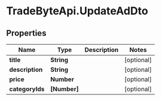 # TradeByteApi.UpdateAdDto

## Properties

Name | Type | Description | Notes
------------ | ------------- | ------------- | -------------
**title** | **String** |  | [optional] 
**description** | **String** |  | [optional] 
**price** | **Number** |  | [optional] 
**categoryIds** | **[Number]** |  | [optional] 


